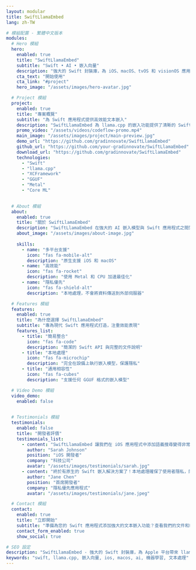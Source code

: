 ```yaml
---
layout: modular
title: SwiftLlamaEmbed
lang: zh-TW

# 模組配置 - 繁體中文版本
modules:
  # Hero 模組
  hero:
    enabled: true
    title: "SwiftLlamaEmbed"
    subtitle: "Swift • AI • 嵌入向量"
    description: "強大的 Swift 封裝庫，為 iOS、macOS、tvOS 和 visionOS 應用程式帶來 llama.cpp 的文本嵌入功能。"
    cta_text: "開始使用"
    cta_link: "#project"
    hero_image: "/assets/images/hero-avatar.jpg"

  # Project 模組
  project:
    enabled: true
    title: "專案概覽"
    subtitle: "為 Swift 應用程式提供高效能文本嵌入"
    description: "SwiftLlamaEmbed 為 llama.cpp 的嵌入功能提供了清晰的 Swift 原生介面。以效能和易用性為設計理念，讓開發者只需幾行程式碼就能將強大的文本嵌入功能整合到應用程式中。"
    promo_video: "/assets/videos/codeflow-promo.mp4"
    main_image: "/assets/images/project/main-preview.jpg"
    demo_url: "https://github.com/gradinnovate/SwiftLlamaEmbed"
    github_url: "https://github.com/your-gradinnovate/SwiftLlamaEmbed"
    download_url: "https://github.com/gradinnovate/SwiftLlamaEmbed"
    technologies:
      - "Swift"
      - "llama.cpp"
      - "XCFramework"
      - "GGUF"
      - "Metal"
      - "Core ML"
    

  # About 模組
  about:
    enabled: true
    title: "關於 SwiftLlamaEmbed"
    description: "SwiftLlamaEmbed 在強大的 AI 嵌入模型與 Swift 應用程式之間架起了橋樑。它為 llama.cpp 提供原生 Swift 介面，讓開發者能在 Apple 設備上以最佳效能和隱私保護的方式本地執行嵌入模型。"
    about_image: "/assets/images/about-image.jpg"
    
    skills:
      - name: "多平台支援"
        icon: "fas fa-mobile-alt"
        description: "原生支援 iOS 和 macOS"
      - name: "高效能"
        icon: "fas fa-rocket"
        description: "使用 Metal 和 CPU 加速最佳化"
      - name: "隱私優先"
        icon: "fas fa-shield-alt"
        description: "本地處理，不會將資料傳送到外部伺服器"

  # Features 模組
  features:
    enabled: true
    title: "為什麼選擇 SwiftLlamaEmbed"
    subtitle: "專為現代 Swift 應用程式打造，注重效能表現"
    features_list:
      - title: "簡易整合"
        icon: "fas fa-code"
        description: "簡潔的 Swift API 與完整的文件說明"
      - title: "本地處理"
        icon: "fas fa-microchip"
        description: "完全在設備上執行嵌入模型，保護隱私"
      - title: "通用相容性"
        icon: "fas fa-cubes"
        description: "支援任何 GGUF 格式的嵌入模型"

  # Video Demo 模組
  video_demo:
    enabled: false
   

  # Testimonials 模組
  testimonials:
    enabled: false
    title: "開發者評價"
    testimonials_list:
      - content: "SwiftLlamaEmbed 讓我們在 iOS 應用程式中添加語義搜尋變得非常簡單。API 清晰，效能出色。"
        author: "Sarah Johnson"
        position: "iOS 開發者"
        company: "科技公司"
        avatar: "/assets/images/testimonials/sarah.jpg"
      - content: "終於有原生的 Swift 嵌入解決方案了！本地處理確保了使用者隱私，同時提供優異效能。"
        author: "Jane Chen"
        position: "首席開發者"
        company: "隱私優先應用程式"
        avatar: "/assets/images/testimonials/jane.jpeg"

  # Contact 模組
  contact:
    enabled: true
    title: "立即開始"
    subtitle: "準備為您的 Swift 應用程式添加強大的文本嵌入功能？查看我們的文件和範例。"
    contact_form_enabled: true
    show_social: true

# SEO 設定
description: "SwiftLlamaEmbed - 強大的 Swift 封裝庫，為 Apple 平台帶來 llama.cpp 文本嵌入功能"
keywords: "swift, llama.cpp, 嵌入向量, ios, macos, ai, 機器學習, 文本處理"
---
```


<!-- 所有內容都由模組根據上面的設定動態生成 -->
